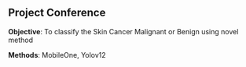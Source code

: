 ## Project Conference

**Objective**: To classify the Skin Cancer Malignant or Benign using novel method

**Methods**: MobileOne, Yolov12
